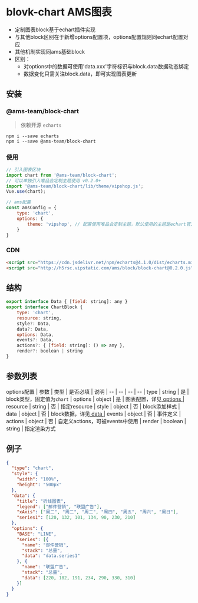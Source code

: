 # blovk-chart AMS图表

- 定制图表block基于echart插件实现
- 与其他block区别在于新增options配置项，options配置规则同echart配置对应
- 其他机制实现同ams基础block
- 区别：
    - 对options中的数据可使用'data.xxx'字符标识与block.data数据动态绑定
    - 数据变化只需关注block.data，即可实现图表更新

## 安装

### @ams-team/block-chart <Badge text="0.2.0"/>

> 依赖开源 `echarts`

```
npm i --save echarts
npm i --save @ams-team/block-chart
```

### 使用

```js
// 引入图表区块
import chart from '@ams-team/block-chart';
// 可以单独引入唯品会定制主题使用 v0.2.0+
import '@ams-team/block-chart/lib/theme/vipshop.js';
Vue.use(chart);

// ams配置
const amsConfig = {
    type: 'chart',
    options: {
        theme: 'vipshop', // 配置使用唯品会定制主题，默认使用的主题是echart官方的macarons
    }
}
```

### CDN

```html
<script src="https://cdn.jsdelivr.net/npm/echarts@4.1.0/dist/echarts.min.js"></script>
<script src="http://h5rsc.vipstatic.com/ams/block/block-chart@0.2.0.js"></script>
```

## 结构

```js
export interface Data { [field: string]: any }
export interface ChartBlock {
    type: 'chart',
    resource: string,
    style?: Data,
    data?: Data,
    options: Data,
    events?: Data,
    actions?: { [field: string]: () => any },
    render?: boolean | string
}
```

## 参数列表

options配置
| 参数 | 类型 | 是否必填 | 说明
| -- | -- | -- | --
| type | string | 是 | block类型，固定值为`chart`
| options | object | 是 | 图表配置，详见[ options ](./api.md#options-chart)
| resource | string | 否 | 指定resource
| style | object | 否 | block添加样式
| data | object | 否 | block数据，详见[ data ](./api.md#data)
| events | object | 否 | 事件定义
| actions | object | 否 | 自定义actions，可被events中使用
| render | boolean | string | 指定渲染方式

## 例子

```json
{
  "type": "chart",
  "style": {
    "width": "100%",
    "height": "500px"
  },
  "data": {
    "title": "折线图表",
    "legend": ["邮件营销", "联盟广告"],
    "xAxis": ["周二", "周二", "周二", "周四", "周五", "周六", "周日"],
    "series1": [120, 132, 101, 134, 90, 230, 210]
  },
  "options": {
    "BASE": "LINE",
    "series": [{
      "name": "邮件营销",
      "stack": "总量",
      "data": "data.series1"
    }, {
      "name": "联盟广告",
      "stack": "总量",
      "data": [220, 182, 191, 234, 290, 330, 310]
    }]
  }
}
```